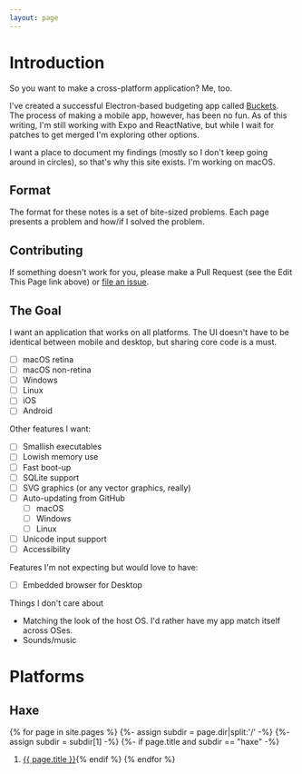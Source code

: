 ```yaml
---
layout: page
---
```


# Introduction

So you want to make a cross-platform application?  Me, too.

I've created a successful Electron-based budgeting app called <a href="https://www.budgetwithbuckets.com" target="_blank">Buckets</a>.  The process of making a mobile app, however, has been no fun.  As of this writing, I'm still working with Expo and ReactNative, but while I wait for patches to get merged I'm exploring other options.

I want a place to document my findings (mostly so I don't keep going around in circles), so that's why this site exists.  I'm working on macOS.

## Format

The format for these notes is a set of bite-sized problems.  Each page presents a problem and how/if I solved the problem.

## Contributing

If something doesn't work for you, please make a Pull Request (see the Edit This Page link above) or [file an issue](https://github.com/iffy/using-haxe/issues/new).

## The Goal

I want an application that works on all platforms.  The UI doesn't have to be identical between mobile and desktop, but sharing core code is a must.

- [ ] macOS retina
- [ ] macOS non-retina
- [ ] Windows
- [ ] Linux
- [ ] iOS
- [ ] Android

Other features I want:

- [ ] Smallish executables
- [ ] Lowish memory use
- [ ] Fast boot-up
- [ ] SQLite support
- [ ] SVG graphics (or any vector graphics, really)
- [ ] Auto-updating from GitHub
  - [ ] macOS
  - [ ] Windows
  - [ ] Linux
- [ ] Unicode input support
- [ ] Accessibility

Features I'm not expecting but would love to have:

- [ ] Embedded browser for Desktop

Things I don't care about

- Matching the look of the host OS.  I'd rather have my app match itself across OSes.
- Sounds/music

# Platforms

## Haxe

{% for page in site.pages %}
{%- assign subdir = page.dir|split:'/' -%}
{%- assign subdir = subdir[1] -%}
{%- if page.title and subdir == "haxe" -%}
1. <a href="{{site.baseurl}}{{page.url}}">{{ page.title }}</a>{% endif %}
{% endfor %}


